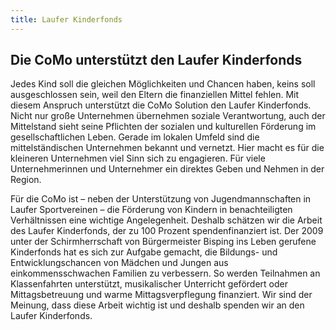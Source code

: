 ```yaml
---
title: Laufer Kinderfonds
---
```


## Die CoMo unterstützt den Laufer Kinderfonds

Jedes Kind soll die gleichen Möglichkeiten und Chancen haben, keins soll ausgeschlossen sein, weil den Eltern die finanziellen Mittel fehlen. Mit diesem Anspruch unterstützt die CoMo Solution den Laufer Kinderfonds. Nicht nur große Unternehmen übernehmen soziale Verantwortung, auch der Mittelstand sieht seine Pflichten der sozialen und kulturellen Förderung im gesellschaftlichen Leben. Gerade im lokalen Umfeld sind die mittelständischen Unternehmen bekannt und vernetzt. Hier macht es für die kleineren Unternehmen viel Sinn sich zu engagieren. Für viele Unternehmerinnen und Unternehmer ein direktes Geben und Nehmen in der Region.

Für die CoMo ist – neben der Unterstützung von Jugendmannschaften in Laufer Sportvereinen – die Förderung von Kindern in benachteiligten Verhältnissen eine wichtige Angelegenheit. Deshalb schätzen wir die Arbeit des Laufer Kinderfonds, der zu 100 Prozent spendenfinanziert ist. Der 2009 unter der Schirmherrschaft von Bürgermeister Bisping ins Leben gerufene Kinderfonds hat es sich zur Aufgabe gemacht, die Bildungs- und Entwicklungschancen von Mädchen und Jungen aus einkommensschwachen Familien zu verbessern. So werden Teilnahmen an Klassenfahrten unterstützt, musikalischer Unterricht gefördert oder Mittagsbetreuung und warme Mittagsverpflegung finanziert. Wir sind der Meinung, dass diese Arbeit wichtig ist und deshalb spenden wir an den Laufer Kinderfonds.
